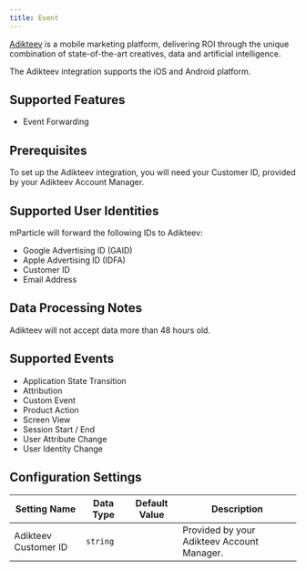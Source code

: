 ```yaml
---
title: Event
---
```


[Adikteev](https://www.adikteev.com/) is a mobile marketing platform, delivering ROI through the unique combination of state-of-the-art creatives, data and artificial intelligence.

The Adikteev integration supports the iOS and Android platform.

## Supported Features

* Event Forwarding

## Prerequisites

To set up the Adikteev integration, you will need your Customer ID, provided by your Adikteev Account Manager.

## Supported User Identities

mParticle will forward the following IDs to Adikteev:

* Google Advertising ID (GAID)
* Apple Advertising ID (IDFA)
* Customer ID
* Email Address

## Data Processing Notes

Adikteev will not accept data more than 48 hours old.

## Supported Events

* Application State Transition
* Attribution
* Custom Event
* Product Action
* Screen View
* Session Start / End
* User Attribute Change
* User Identity Change

## Configuration Settings


| Setting Name| Data Type | Default Value | Description |
|---|---|---|---|
| Adikteev Customer ID | `string` | | Provided by your Adikteev Account Manager. |